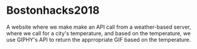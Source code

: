 # Bostonhacks2018

A website where we make make an API call from a weather-based server, where we call for a city's temperature, and based on
the temperature, we use GIPHY's API to return the apprropriate GIF based on the temperature.
